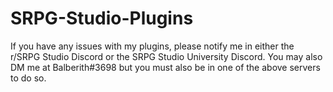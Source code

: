 # SRPG-Studio-Plugins

If you have any issues with my plugins,
please notify me in either the r/SRPG Studio Discord
or the SRPG Studio University Discord.
You may also DM me at Balberith#3698
but you must also be in one of the above servers
to do so.

